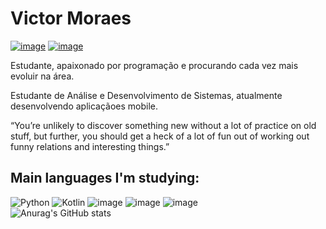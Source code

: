 # Victor Moraes
[![image](https://img.shields.io/badge/Victor%20Moraes-0077B5?style=for-the-badge&logo=linkedin&logoColor=white&link=https://www.linkedin.com/in/victor-moraes-43006a112/)](https://www.linkedin.com/in/victor-moraes-43006a112/) [![image](https://img.shields.io/badge/-victor.moraesrj@gmail.com-D14836?style=for-the-badge&logo=gmail&logoColor=white&link=mailto:victor.moraesrj@gmail.com)](mailto:victor.moraesrj@gmail.com)


Estudante, apaixonado por programação e procurando cada vez mais evoluir na área.

Estudante de Análise e Desenvolvimento de Sistemas, atualmente desenvolvendo aplicaçãoes mobile.


“You’re unlikely to discover something new without a lot of practice on old stuff, but further, you should get a heck of a lot of fun out of working out funny relations and interesting things.” 


## Main languages ​​I'm studying:
![Python](https://img.shields.io/badge/python-3670A0?style=for-the-badge&logo=python&logoColor=ffdd54) 
![Kotlin](https://img.shields.io/badge/kotlin-%230095D5.svg?style=for-the-badge&logo=kotlin&logoColor=white)
![image](https://img.shields.io/badge/JS-323330?style=for-the-badge&logo=javascript&logoColor=F7DF1E)
![image](https://img.shields.io/badge/HTML5-E34F26?style=for-the-badge&logo=html5&logoColor=white)
![image](https://img.shields.io/badge/CSS3-1572B6?style=for-the-badge&logo=css3&logoColor=white)<br>
![Anurag's GitHub stats](https://github-readme-stats.vercel.app/api?username=VicktorMS&show_icons=true&theme=tokyonight)
